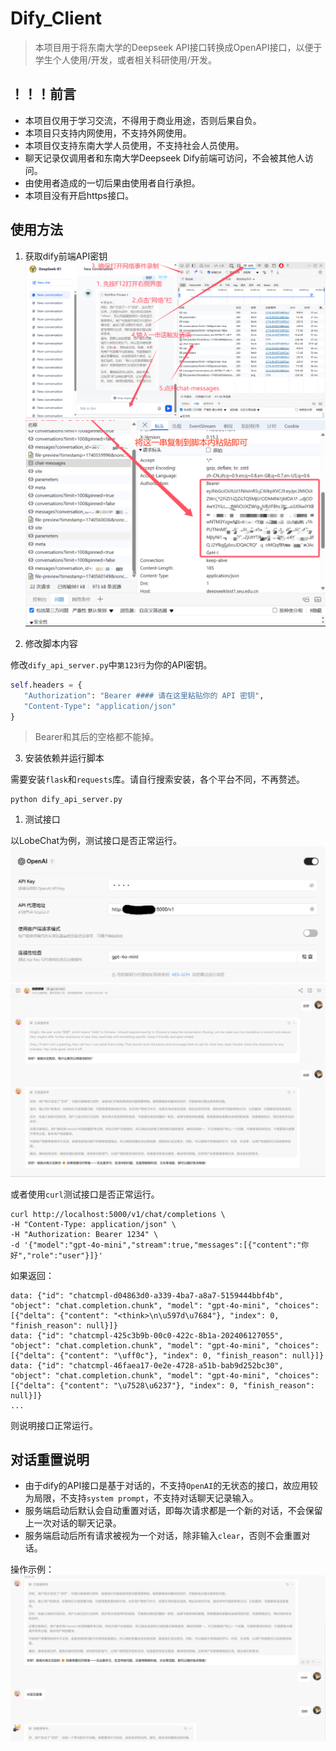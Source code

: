 # Dify_Client
> 本项目用于将东南大学的Deepseek API接口转换成OpenAPI接口，以便于学生个人使用/开发，或者相关科研使用/开发。

## ！！！前言
- 本项目仅用于学习交流，不得用于商业用途，否则后果自负。
- 本项目只支持内网使用，不支持外网使用。
- 本项目仅支持东南大学人员使用，不支持社会人员使用。
- 聊天记录仅调用者和东南大学Deepseek Dify前端可访问，不会被其他人访问。
- 由使用者造成的一切后果由使用者自行承担。
- 本项目没有开启https接口。

## 使用方法
1. 获取dify前端API密钥
![1740816268432](image/README/1740816268432.png)
![1740816434780](image/README/1740816434780.png)

2. 修改脚本内容

修改`dify_api_server.py`中`第123行`为你的API密钥。
```python
self.headers = {
   "Authorization": "Bearer #### 请在这里粘贴你的 API 密钥",
   "Content-Type": "application/json"
}
```
> Bearer和其后的空格都不能掉。

3. 安装依赖并运行脚本

需要安装`flask`和`requests`库。请自行搜索安装，各个平台不同，不再赘述。

```shell
python dify_api_server.py
```

1. 测试接口

以LobeChat为例，测试接口是否正常运行。
![1740816647409](image/README/1740816647409.png)
![1740817127412](image/README/1740817127412.png)

或者使用`curl`测试接口是否正常运行。
```shell
curl http://localhost:5000/v1/chat/completions \
-H "Content-Type: application/json" \
-H "Authorization: Bearer 1234" \
-d '{"model":"gpt-4o-mini","stream":true,"messages":[{"content":"你好","role":"user"}]}'
```
如果返回：
```
data: {"id": "chatcmpl-d04863d0-a339-4ba7-a8a7-5159444bbf4b", "object": "chat.completion.chunk", "model": "gpt-4o-mini", "choices": [{"delta": {"content": "<think>\n\u597d\u7684"}, "index": 0, "finish_reason": null}]}
data: {"id": "chatcmpl-425c3b9b-00c0-422c-8b1a-202406127055", "object": "chat.completion.chunk", "model": "gpt-4o-mini", "choices": [{"delta": {"content": "\uff0c"}, "index": 0, "finish_reason": null}]}
data: {"id": "chatcmpl-46faea17-0e2e-4728-a51b-bab9d252bc30", "object": "chat.completion.chunk", "model": "gpt-4o-mini", "choices": [{"delta": {"content": "\u7528\u6237"}, "index": 0, "finish_reason": null}]}
...
```
则说明接口正常运行。

## 对话重置说明
- 由于dify的API接口是基于对话的，不支持`OpenAI`的无状态的接口，故应用较为局限，不支持`system prompt`，不支持对话聊天记录输入。
- 服务端启动后默认会自动重置对话，即每次请求都是一个新的对话，不会保留上一次对话的聊天记录。
- 服务端启动后所有请求被视为一个对话，除非输入`clear`，否则不会重置对话。

操作示例：
![1740817270618](image/README/1740817270618.png)
